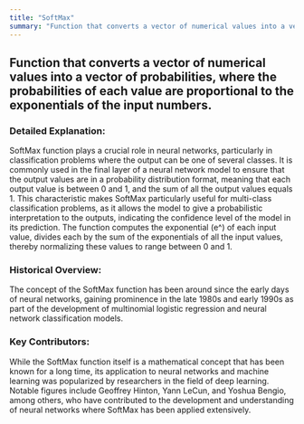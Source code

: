 ```yaml
---
title: "SoftMax"
summary: "Function that converts a vector of numerical values into a vector of probabilities, where the probabilities of each value are proportional to the exponentials of the input numbers."
---
```


## Function that converts a vector of numerical values into a vector of probabilities, where the probabilities of each value are proportional to the exponentials of the input numbers.

### Detailed Explanation:

SoftMax function plays a crucial role in neural networks, particularly in classification problems where the output can be one of several classes. It is commonly used in the final layer of a neural network model to ensure that the output values are in a probability distribution format, meaning that each output value is between 0 and 1, and the sum of all the output values equals 1. This characteristic makes SoftMax particularly useful for multi-class classification problems, as it allows the model to give a probabilistic interpretation to the outputs, indicating the confidence level of the model in its prediction. The function computes the exponential (e^) of each input value, divides each by the sum of the exponentials of all the input values, thereby normalizing these values to range between 0 and 1.

### Historical Overview:

The concept of the SoftMax function has been around since the early days of neural networks, gaining prominence in the late 1980s and early 1990s as part of the development of multinomial logistic regression and neural network classification models.

### Key Contributors:

While the SoftMax function itself is a mathematical concept that has been known for a long time, its application to neural networks and machine learning was popularized by researchers in the field of deep learning. Notable figures include Geoffrey Hinton, Yann LeCun, and Yoshua Bengio, among others, who have contributed to the development and understanding of neural networks where SoftMax has been applied extensively.

